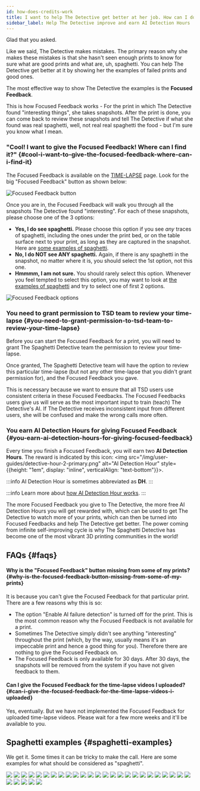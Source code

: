 ```yaml
---
id: how-does-credits-work
title: I want to help The Detective get better at her job. How can I do it?
sidebar_label: Help The Detective improve and earn AI Detection Hours
---
```


Glad that you asked.

Like we said, The Detective makes mistakes. The primary reason why she makes these mistakes is that she hasn't seen enough prints to know for sure what are good prints and what are, uh, spaghetti. You can help The Detective get better at it by showing her the examples of failed prints and good ones.

The most effective way to show The Detective the examples is the **Focused Feedback**.

This is how Focused Feedback works - For the print in which The Detective found "interesting things", she takes snapshots. After the print is done, you can come back to review these snapshots and tell The Detective if what she found was real spaghetti, well, not real real spaghetti the food - but I'm sure you know what I mean.


### "Cool! I want to give the Focused Feedback! Where can I find it?" {#cool-i-want-to-give-the-focused-feedback-where-can-i-find-it}

The Focused Feedback is available on the [TIME-LAPSE](https://app.obico.io/prints/) page. Look for the big "Focused Feedback" button as shown below:

![Focused Feedback button](/img/user-guides/focused-feedback-button.png)

Once you are in, the Focused Feedback will walk you through all the snapshots The Detective found "interesting". For each of these snapshots, please choose one of the 3 options:

* **Yes, I do see spaghetti.** Please choose this option if you see *any* traces of spaghetti, including the ones under the print bed, or on the table surface next to your print, as long as they are captured in the snapshot. Here are [some examples of spaghetti](#spaghetti-examples).
* **No, I do NOT see ANY spaghetti.** Again, if there is any spaghetti in the snapshot, no matter where it is, you should select the 1st option, not this one.
* **Hmmmm, I am not sure.** You should rarely select this option. Whenever you feel tempted to select this option, you may want to look at [the examples of spaghetti](#spaghetti-examples) and try to select one of first 2 options.

![Focused Feedback options](/img/user-guides/focused-feedback.png)

### You need to grant permission to TSD team to review your time-lapse {#you-need-to-grant-permission-to-tsd-team-to-review-your-time-lapse}

Before you can start the Focused Feedback for a print, you will need to grant The Spaghetti Detective team the permission to review your time-lapse.

Once granted, The Spaghetti Detective team will have the option to review this particular time-lapse (but not any other time-lapse that you didn't grant permission for), and the Focused Feedback you gave.

This is necessary because we want to ensure that all TSD users use consistent criteria in these Focused Feedbacks. The Focused Feedbacks users give us will serve as the most important input to train (teach) The Detective's AI. If The Detective receives inconsistent input from different users, she will be confused and make the wrong calls more often.

### You earn AI Detection Hours for giving Focused Feedback {#you-earn-ai-detection-hours-for-giving-focused-feedback}

Every time you finish a Focused Feedback, you will earn two **AI Detection Hours**. The reward is indicated by this icon:  <img src="/img/user-guides/detective-hour-2-primary.png" alt="AI Detection Hour" style={{height: "1em", display: "inline",  verticalAlign: "text-bottom"}}></img>.

:::info
AI Detection Hour is sometimes abbreviated as **DH**.
:::

:::info
Learn more about [how AI Detection Hour works](/docs/user-guides/how-does-detective-hour-work).
:::

The more Focused Feedback you give to The Detective, the more free AI Detection Hours you will get rewarded with, which can be used to get The Detective to watch more of your prints, which can then be turned into Focused Feedbacks and help The Detective get better. The power coming from infinite self-improving cycle is why The Spaghetti Detective has become one of the most vibrant 3D printing communities in the world!

## FAQs {#faqs}

#### Why is the "Focused Feedback" button missing from some of my prints? {#why-is-the-focused-feedback-button-missing-from-some-of-my-prints}

It is because you can't give the Focused Feedback for that particular print. There are a few reasons why this is so:

* The option "Enable AI failure detection" is turned off for the print. This is the most common reason why the Focused Feedback is not available for a print.
* Sometimes The Detective simply didn't see anything "interesting" throughout the print (which, by the way, usually means it's an impeccable print and hence a good thing for you). Therefore there are nothing to give the Focused Feedback on.
* The Focused Feedback is only available for 30 days. After 30 days, the snapshots will be removed from the system if you have not given feedback to them.

#### Can I give the Focused Feedback for the time-lapse videos I uploaded? {#can-i-give-the-focused-feedback-for-the-time-lapse-videos-i-uploaded}

Yes, eventually. But we have not implemented the Focused Feedback for uploaded time-lapse videos. Please wait for a few more weeks and it'll be available to you.


## Spaghetti examples {#spaghetti-examples}

We get it. Some times it can be tricky to make the call. Here are some examples for what should be considered as "spaghetti".

<div>
<img style={{maxWidth: "346px"}} src="/img/user-guides/spaghetti-examples/1.png"></img>
<img style={{maxWidth: "346px"}} src="/img/user-guides/spaghetti-examples/2.png"></img>
<img style={{maxWidth: "346px"}} src="/img/user-guides/spaghetti-examples/3.png"></img>
<img style={{maxWidth: "346px"}} src="/img/user-guides/spaghetti-examples/4.png"></img>
<img style={{maxWidth: "346px"}} src="/img/user-guides/spaghetti-examples/5.png"></img>
<img style={{maxWidth: "346px"}} src="/img/user-guides/spaghetti-examples/6.png"></img>
<img style={{maxWidth: "346px"}} src="/img/user-guides/spaghetti-examples/7.png"></img>
<img style={{maxWidth: "346px"}} src="/img/user-guides/spaghetti-examples/8.png"></img>
<img style={{maxWidth: "346px"}} src="/img/user-guides/spaghetti-examples/9.png"></img>
<img style={{maxWidth: "346px"}} src="/img/user-guides/spaghetti-examples/10.png"></img>
<img style={{maxWidth: "346px"}} src="/img/user-guides/spaghetti-examples/11.png"></img>
<img style={{maxWidth: "346px"}} src="/img/user-guides/spaghetti-examples/12.png"></img>
<img style={{maxWidth: "346px"}} src="/img/user-guides/spaghetti-examples/13.png"></img>
<img style={{maxWidth: "346px"}} src="/img/user-guides/spaghetti-examples/14.png"></img>
<img style={{maxWidth: "346px"}} src="/img/user-guides/spaghetti-examples/15.png"></img>
<img style={{maxWidth: "346px"}} src="/img/user-guides/spaghetti-examples/16.png"></img>
<img style={{maxWidth: "346px"}} src="/img/user-guides/spaghetti-examples/17.png"></img>
<img style={{maxWidth: "346px"}} src="/img/user-guides/spaghetti-examples/18.png"></img>
<img style={{maxWidth: "346px"}} src="/img/user-guides/spaghetti-examples/19.png"></img>
<img style={{maxWidth: "346px"}} src="/img/user-guides/spaghetti-examples/20.png"></img>
<img style={{maxWidth: "346px"}} src="/img/user-guides/spaghetti-examples/21.png"></img>
<img style={{maxWidth: "346px"}} src="/img/user-guides/spaghetti-examples/22.png"></img>
<img style={{maxWidth: "346px"}} src="/img/user-guides/spaghetti-examples/23.png"></img>
<img style={{maxWidth: "346px"}} src="/img/user-guides/spaghetti-examples/24.png"></img>
<img style={{maxWidth: "346px"}} src="/img/user-guides/spaghetti-examples/25.png"></img>
<img style={{maxWidth: "346px"}} src="/img/user-guides/spaghetti-examples/26.png"></img>
<img style={{maxWidth: "346px"}} src="/img/user-guides/spaghetti-examples/27.png"></img>
<img style={{maxWidth: "346px"}} src="/img/user-guides/spaghetti-examples/28.png"></img>
<img style={{maxWidth: "346px"}} src="/img/user-guides/spaghetti-examples/29.png"></img>
<img style={{maxWidth: "346px"}} src="/img/user-guides/spaghetti-examples/30.png"></img>
</div>
